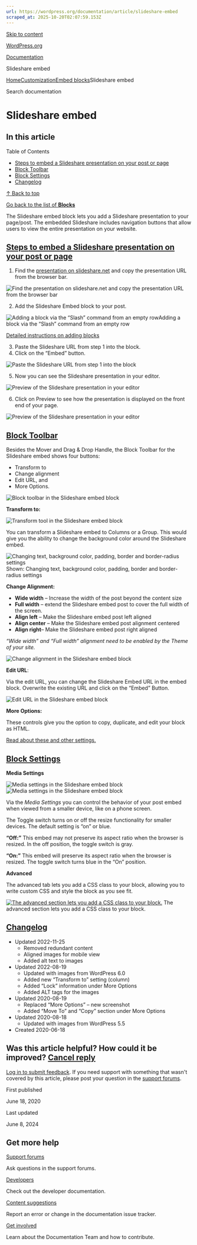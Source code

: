 ```yaml
---
url: https://wordpress.org/documentation/article/slideshare-embed
scraped_at: 2025-10-20T02:07:59.153Z
---
```


[Skip to content](https://wordpress.org/documentation/article/slideshare-embed/#wp--skip-link--target)

[WordPress.org](https://wordpress.org/)

[Documentation](https://wordpress.org/documentation)

Slideshare embed

[Home](https://wordpress.org/documentation)[Customization](https://wordpress.org/documentation/customization/)[Embed blocks](https://wordpress.org/documentation/category/embed-blocks/)Slideshare embed

Search documentation

# Slideshare embed

## In this article

Table of Contents

- [Steps to embed a Slideshare presentation on your post or page](https://wordpress.org/documentation/article/slideshare-embed/#steps-to-embed-a-slideshare-presentation-on-your-post-or-page)
- [Block Toolbar](https://wordpress.org/documentation/article/slideshare-embed/#block-toolbar)
- [Block Settings](https://wordpress.org/documentation/article/slideshare-embed/#block-settings)
- [Changelog](https://wordpress.org/documentation/article/slideshare-embed/#changelog)

[↑ Back to top](https://wordpress.org/documentation/article/slideshare-embed/#wp--skip-link--target)

[Go back to the list of **Blocks**](https://wordpress.org/documentation/article/blocks/)

The Slideshare embed block lets you add a Slideshare presentation to your page/post. The embedded Slideshare includes navigation buttons that allow users to view the entire presentation on your website.

## [Steps to embed a Slideshare presentation on your post or page](https://wordpress.org/documentation/article/slideshare-embed/\#steps-to-embed-a-slideshare-presentation-on-your-post-or-page)

1. Find the [presentation on slideshare.net](https://www.slideshare.net/photomatt/state-of-the-word-2016) and copy the presentation URL from the browser bar.

![Find the presentation on slideshare.net and copy the presentation URL from the browser bar](https://wordpress.org/documentation/files/2022/08/Slideshare-Embed-HelpHub-SS-1-1-1024x813.png)

2. Add the Slideshare Embed block to your post.

![Adding a block via the “Slash” command from an empty row](https://wordpress.org/documentation/files/2022/08/Slideshare-Embed-HelpHub-SS-2-1.png)Adding a block via the “Slash” command from an empty row

[Detailed instructions on adding blocks](https://wordpress.org/documentation/article/adding-a-new-block/)

3. Paste the Slideshare URL from step 1 into the block.
4. Click on the “Embed” button.

![Paste the Slideshare URL from step 1 into the block](https://wordpress.org/documentation/files/2022/08/Slideshare-Embed-HelpHub-SS-3-1024x440.png)

5. Now you can see the Slideshare presentation in your editor.

![Preview of the Slideshare presentation in your editor](https://wordpress.org/documentation/files/2022/08/Slideshare-Embed-HelpHub-SS-4-1024x739.png)

6. Click on Preview to see how the presentation is displayed on the front end of your page.

![Preview of the Slideshare presentation in your editor](https://wordpress.org/documentation/files/2022/08/Slideshare-Embed-HelpHub-SS-5.png)

## [Block Toolbar](https://wordpress.org/documentation/article/slideshare-embed/\#block-toolbar)

Besides the Mover and Drag & Drop Handle, the Block Toolbar for the Slideshare embed shows four buttons:

- Transform to
- Change alignment
- Edit URL, and
- More Options.

![Block toolbar in the Slideshare embed block](https://wordpress.org/documentation/files/2022/08/Slideshare-Embed-HelpHub-SS-6-1024x749.png)

**Transform to:**

![Transform tool in the Slideshare embed block](https://wordpress.org/documentation/files/2022/08/Slideshare-Embed-HelpHub-SS-7-1024x757.png)

You can transform a Slideshare embed to Columns or a Group. This would give you the ability to change the background color around the Slideshare embed.

![Changing text, background color, padding, border and border-radius settings](https://wordpress.org/documentation/files/2022/08/Slideshare-Embed-HelpHub-SS-8-1024x648.png)Shown: Changing text, background color, padding, border and border-radius settings

**Change Alignment:**

- **Wide width** – Increase the width of the post beyond the content size
- **Full width** – extend the Slideshare embed post to cover the full width of the screen.
- **Align left** – Make the Slideshare embed post left aligned
- **Align center** – Make the Slideshare embed post alignment centered
- **Align right**– Make the Slideshare embed post right aligned

_“Wide width” and “Full width” alignment need to be enabled by the Theme of your site._

![Change alignment in the Slideshare embed block](https://wordpress.org/documentation/files/2022/08/Slideshare-Embed-HelpHub-SS-9-1.png)

**Edit URL**:

Via the edit URL, you can change the Slideshare Embed URL in the embed block. Overwrite the existing URL and click on the “Embed” Button.

![Edit URL in the Slideshare embed block](https://wordpress.org/documentation/files/2022/08/Slideshare-Embed-HelpHub-SS-12-1024x462.png)

**More Options:**

These controls give you the option to copy, duplicate, and edit your block as HTML.

[Read about these and other settings.](https://wordpress.org/documentation/article/more-options/)

## [Block Settings](https://wordpress.org/documentation/article/slideshare-embed/\#block-settings)

**Media Settings**

![Media settings in the Slideshare embed block](https://wordpress.org/documentation/files/2022/08/Slideshare-Embed-HelpHub-SS-14.png)![Media settings in the Slideshare embed block](https://wordpress.org/documentation/files/2022/08/Slideshare-Embed-HelpHub-SS-15.png)

Via the _Media Settings_ you can control the behavior of your post embed when viewed from a smaller device, like on a phone screen.

The Toggle switch turns on or off the resize functionality for smaller devices. The default setting is “on” or blue.

**“Off:”** This embed may not preserve its aspect ratio when the browser is resized. In the off position, the toggle switch is gray.

**“On:”** This embed will preserve its aspect ratio when the browser is resized. The toggle switch turns blue in the “On” position.

**Advanced**

The advanced tab lets you add a CSS class to your block, allowing you to write custom CSS and style the block as you see fit.

[![The advanced section lets you add a CSS class to your block.](https://wordpress.org/documentation/files/2022/08/Slideshare-Embed-HelpHub-SS-16.png)](https://wordpress.org/documentation/files/2022/08/Slideshare-Embed-HelpHub-SS-16.png) The advanced section lets you add a CSS class to your block.

## [Changelog](https://wordpress.org/documentation/article/slideshare-embed/\#changelog)

- Updated 2022-11-25
  - Removed redundant content
  - Aligned images for mobile view
  - Added alt text to images
- Updated 2022-08-19
  - Updated with images from WordPress 6.0
  - Added new “Transform to” setting (column)
  - Added “Lock” information under More Options
  - Added ALT tags for the images
- Updated 2020-08-19
  - Replaced “More Options” – new screenshot
  - Added “Move To” and “Copy” section under More Options
- Updated 2020-08-18
  - Updated with images from WordPress 5.5
- Created 2020-06-18

## Was this article helpful? How could it be improved? [Cancel reply](https://wordpress.org/documentation/article/slideshare-embed/\#respond)

[Log in to submit feedback](https://login.wordpress.org/?redirect_to=https%3A%2F%2Fwordpress.org%2Fdocumentation%2Farticle%2Fslideshare-embed%2F&locale=en_US). If you need support with something that wasn't covered by this article, please post your question in the [support forums](https://wordpress.org/support/forums/).

First published

June 18, 2020

Last updated

June 8, 2024

## Get more help

[Support forums](https://wordpress.org/support/forums/)

Ask questions in the support forums.

[Developers](https://developer.wordpress.org/)

Check out the developer documentation.

[Content suggestions](https://github.com/WordPress/Documentation-Issue-Tracker/issues)

Report an error or change in the documentation issue tracker.

[Get involved](https://make.wordpress.org/docs/)

Learn about the Documentation Team and how to contribute.